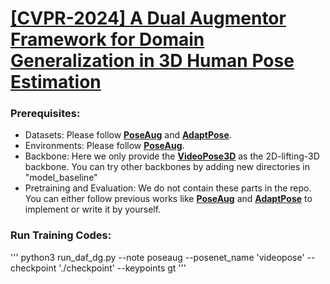 # [**[CVPR-2024] A Dual Augmentor Framework for Domain Generalization in 3D Human Pose Estimation**](https://arxiv.org/abs/2403.11310)

### Prerequisites:
- Datasets: Please follow [**PoseAug**](https://github.com/jfzhang95/PoseAug) and [**AdaptPose**](https://github.com/mgholamikn/AdaptPose).
- Environments: Please follow [**PoseAug**](https://github.com/jfzhang95/PoseAug).
- Backbone: Here we only provide the [**VideoPose3D**](https://dariopavllo.github.io/VideoPose3D/) as the 2D-lifting-3D backbone. You can try other backbones by adding new directories in "model_baseline"
- Pretraining and Evaluation: We do not contain these parts in the repo. You can either follow previous works like [**PoseAug**](https://github.com/jfzhang95/PoseAug) and [**AdaptPose**](https://github.com/mgholamikn/AdaptPose) to implement or write it by yourself.

### Run Training Codes:
'''
python3 run_daf_dg.py --note poseaug --posenet_name 'videopose' --checkpoint './checkpoint' --keypoints gt
'''
